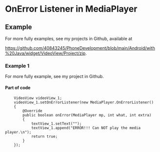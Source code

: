 # OnError Listener in MediaPlayer

## Example
For more fully examples, see my projects in Github, available at 

https://github.com/40843245/PhoneDevelopment/blob/main/Android/with%20Java/widget/VideoView/Project/zip.

### Example 1
For more fully example, see my project in Github.

#### Part of code
        VideoView videoView_1;
        videoView_1.setOnErrorListener(new MediaPlayer.OnErrorListener()
        {
            @Override
            public boolean onError(MediaPlayer mp, int what, int extra)
            {
                textView_1.setText("");
                textView_1.append("ERROR!!! Can NOT play the media player.\n");
                return true;
            }
        });
